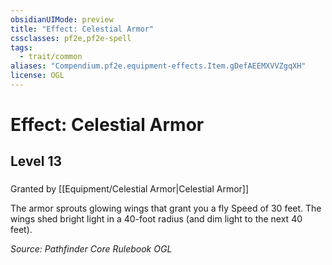 ```yaml
---
obsidianUIMode: preview
title: "Effect: Celestial Armor"
cssclasses: pf2e,pf2e-spell
tags:
  - trait/common
aliases: "Compendium.pf2e.equipment-effects.Item.gDefAEEMXVVZgqXH"
license: OGL
---
```

# Effect: Celestial Armor
## Level 13
### 






Granted by [[Equipment/Celestial Armor|Celestial Armor]]

The armor sprouts glowing wings that grant you a fly Speed of 30 feet. The wings shed bright light in a 40-foot radius (and dim light to the next 40 feet).

*Source: Pathfinder Core Rulebook*
*OGL*